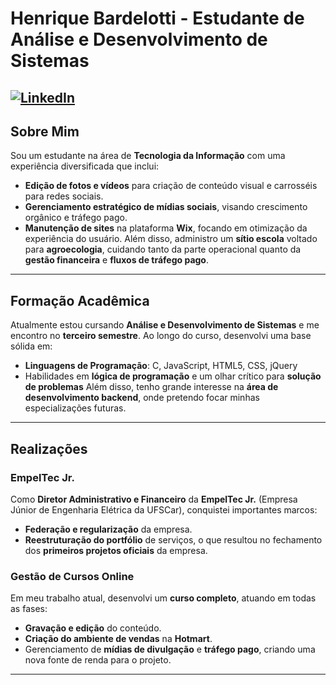 # Henrique Bardelotti - Estudante de Análise e Desenvolvimento de Sistemas
[![LinkedIn](https://img.shields.io/badge/LinkedIn-0077B5?style=for-the-badge&logo=linkedin&logoColor=white)](https://www.linkedin.com/in/henrique-r-2b9874138/)
---
## Sobre Mim
Sou um estudante na área de **Tecnologia da Informação** com uma experiência diversificada que inclui:
- **Edição de fotos e vídeos** para criação de conteúdo visual e carrosséis para redes sociais.
- **Gerenciamento estratégico de mídias sociais**, visando crescimento orgânico e tráfego pago.
- **Manutenção de sites** na plataforma **Wix**, focando em otimização da experiência do usuário.
Além disso, administro um **sítio escola** voltado para **agroecologia**, cuidando tanto da parte operacional quanto da **gestão financeira** e **fluxos de tráfego pago**.
---
## Formação Acadêmica
Atualmente estou cursando **Análise e Desenvolvimento de Sistemas** e me encontro no **terceiro semestre**. Ao longo do curso, desenvolvi uma base sólida em:
- **Linguagens de Programação**: C, JavaScript, HTML5, CSS, jQuery
- Habilidades em **lógica de programação** e um olhar crítico para **solução de problemas**
Além disso, tenho grande interesse na **área de desenvolvimento backend**, onde pretendo focar minhas especializações futuras.
---
## Realizações
### EmpelTec Jr.
Como **Diretor Administrativo e Financeiro** da **EmpelTec Jr.** (Empresa Júnior de Engenharia Elétrica da UFSCar), conquistei importantes marcos:
- **Federação e regularização** da empresa.
- **Reestruturação do portfólio** de serviços, o que resultou no fechamento dos **primeiros projetos oficiais** da empresa.
### Gestão de Cursos Online
Em meu trabalho atual, desenvolvi um **curso completo**, atuando em todas as fases:
- **Gravação e edição** do conteúdo.
- **Criação do ambiente de vendas** na **Hotmart**.
- Gerenciamento de **mídias de divulgação** e **tráfego pago**, criando uma nova fonte de renda para o projeto.
---
